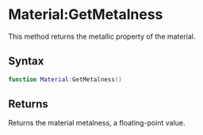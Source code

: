# Material:GetMetalness

This method returns the metallic property of the material.

## Syntax

```lua
function Material:GetMetalness()
```

## Returns

Returns the material metalness, a floating-point value.